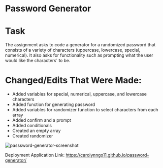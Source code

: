 # Password Generator

# Task
The assignment asks to code a generator for a randomized password that consists of a variety of characters (uppercase, lowercase, special, numerical). It also asks for functionality such as prompting what the user would like the characters' to be.

# Changed/Edits That Were Made:
- Added variables for special, numerical, uppercase, and lowercase characters
- Added function for generating password
- Added variables for randomizer function to select characters from each array
- Added confirm and a prompt
- Added conditionals
- Created an empty array
- Created randomizer

![passsword-generator-screenshot](https://user-images.githubusercontent.com/99929883/160530907-482b4e3c-7e66-4667-876f-98be7805f203.jpg)

Deployment Application Link: https://carolynngo11.github.io/password-generator/
